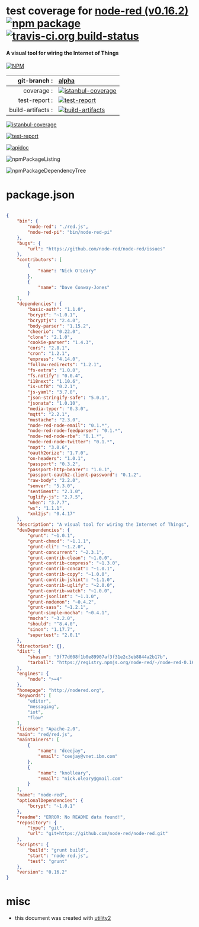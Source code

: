 # test coverage for  [node-red (v0.16.2)](http://nodered.org)  [![npm package](https://img.shields.io/npm/v/npmtest-node-red.svg?style=flat-square)](https://www.npmjs.org/package/npmtest-node-red) [![travis-ci.org build-status](https://api.travis-ci.org/npmtest/node-npmtest-node-red.svg)](https://travis-ci.org/npmtest/node-npmtest-node-red)
#### A visual tool for wiring the Internet of Things

[![NPM](https://nodei.co/npm/node-red.png?downloads=true)](https://www.npmjs.com/package/node-red)

| git-branch : | [alpha](https://github.com/npmtest/node-npmtest-node-red/tree/alpha)|
|--:|:--|
| coverage : | [![istanbul-coverage](https://npmtest.github.io/node-npmtest-node-red/build/coverage.badge.svg)](https://npmtest.github.io/node-npmtest-node-red/build/coverage.html/index.html)|
| test-report : | [![test-report](https://npmtest.github.io/node-npmtest-node-red/build/test-report.badge.svg)](https://npmtest.github.io/node-npmtest-node-red/build/test-report.html)|
| build-artifacts : | [![build-artifacts](https://npmtest.github.io/node-npmtest-node-red/glyphicons_144_folder_open.png)](https://github.com/npmtest/node-npmtest-node-red/tree/gh-pages/build)|

[![istanbul-coverage](https://npmtest.github.io/node-npmtest-node-red/build/screenCapture.buildCustomOrg.browser.coverage.html.png)](https://npmtest.github.io/node-npmtest-node-red/build/coverage.html/index.html)

[![test-report](https://npmtest.github.io/node-npmtest-node-red/build/screenCapture.buildCustomOrg.browser.%252Fhome%252Ftravis%252Fbuild%252Fnpmtest%252Fnode-npmtest-node-red%252Ftmp%252Fbuild%252Ftest-report.html.png)](https://npmtest.github.io/node-npmtest-node-red/build/test-report.html)

[![apidoc](https://npmdoc.github.io/node-npmdoc-node-red/build/screenCapture.buildApidoc.browser.%252Fhome%252Ftravis%252Fbuild%252Fnpmdoc%252Fnode-npmdoc-node-red%252Ftmp%252Fbuild%252Fapidoc.html.png)](https://npmdoc.github.io/node-npmdoc-node-red/build/apidoc.html)

![npmPackageListing](https://npmtest.github.io/node-npmtest-node-red/build/screenCapture.npmPackageListing.svg)

![npmPackageDependencyTree](https://npmtest.github.io/node-npmtest-node-red/build/screenCapture.npmPackageDependencyTree.svg)



# package.json

```json

{
    "bin": {
        "node-red": "./red.js",
        "node-red-pi": "bin/node-red-pi"
    },
    "bugs": {
        "url": "https://github.com/node-red/node-red/issues"
    },
    "contributors": [
        {
            "name": "Nick O'Leary"
        },
        {
            "name": "Dave Conway-Jones"
        }
    ],
    "dependencies": {
        "basic-auth": "1.1.0",
        "bcrypt": "~1.0.1",
        "bcryptjs": "2.4.0",
        "body-parser": "1.15.2",
        "cheerio": "0.22.0",
        "clone": "2.1.0",
        "cookie-parser": "1.4.3",
        "cors": "2.8.1",
        "cron": "1.2.1",
        "express": "4.14.0",
        "follow-redirects": "1.2.1",
        "fs-extra": "1.0.0",
        "fs.notify": "0.0.4",
        "i18next": "1.10.6",
        "is-utf8": "0.2.1",
        "js-yaml": "3.7.0",
        "json-stringify-safe": "5.0.1",
        "jsonata": "1.0.10",
        "media-typer": "0.3.0",
        "mqtt": "2.2.1",
        "mustache": "2.3.0",
        "node-red-node-email": "0.1.*",
        "node-red-node-feedparser": "0.1.*",
        "node-red-node-rbe": "0.1.*",
        "node-red-node-twitter": "0.1.*",
        "nopt": "3.0.6",
        "oauth2orize": "1.7.0",
        "on-headers": "1.0.1",
        "passport": "0.3.2",
        "passport-http-bearer": "1.0.1",
        "passport-oauth2-client-password": "0.1.2",
        "raw-body": "2.2.0",
        "semver": "5.3.0",
        "sentiment": "2.1.0",
        "uglify-js": "2.7.5",
        "when": "3.7.7",
        "ws": "1.1.1",
        "xml2js": "0.4.17"
    },
    "description": "A visual tool for wiring the Internet of Things",
    "devDependencies": {
        "grunt": "~1.0.1",
        "grunt-chmod": "~1.1.1",
        "grunt-cli": "~1.2.0",
        "grunt-concurrent": "~2.3.1",
        "grunt-contrib-clean": "~1.0.0",
        "grunt-contrib-compress": "~1.3.0",
        "grunt-contrib-concat": "~1.0.1",
        "grunt-contrib-copy": "~1.0.0",
        "grunt-contrib-jshint": "~1.1.0",
        "grunt-contrib-uglify": "~2.0.0",
        "grunt-contrib-watch": "~1.0.0",
        "grunt-jsonlint": "~1.1.0",
        "grunt-nodemon": "~0.4.2",
        "grunt-sass": "~1.2.1",
        "grunt-simple-mocha": "~0.4.1",
        "mocha": "~3.2.0",
        "should": "^8.4.0",
        "sinon": "1.17.7",
        "supertest": "2.0.1"
    },
    "directories": {},
    "dist": {
        "shasum": "3f77d608f1b0e89907af3f31e2c3eb8844a2b17b",
        "tarball": "https://registry.npmjs.org/node-red/-/node-red-0.16.2.tgz"
    },
    "engines": {
        "node": ">=4"
    },
    "homepage": "http://nodered.org",
    "keywords": [
        "editor",
        "messaging",
        "iot",
        "flow"
    ],
    "license": "Apache-2.0",
    "main": "red/red.js",
    "maintainers": [
        {
            "name": "dceejay",
            "email": "ceejay@vnet.ibm.com"
        },
        {
            "name": "knolleary",
            "email": "nick.oleary@gmail.com"
        }
    ],
    "name": "node-red",
    "optionalDependencies": {
        "bcrypt": "~1.0.1"
    },
    "readme": "ERROR: No README data found!",
    "repository": {
        "type": "git",
        "url": "git+https://github.com/node-red/node-red.git"
    },
    "scripts": {
        "build": "grunt build",
        "start": "node red.js",
        "test": "grunt"
    },
    "version": "0.16.2"
}
```



# misc
- this document was created with [utility2](https://github.com/kaizhu256/node-utility2)
